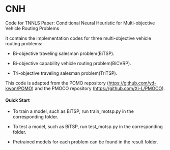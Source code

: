# CNH

Code for TNNLS Paper: Conditional Neural Heuristic for Multi-objective Vehicle Routing Problems

It contains the implementation codes for three multi-objective vehicle routing problems:

- Bi-objective traveling salesman problem(BiTSP).

- Bi-objective capability vehicle routing problem(BiCVRP).

- Tri-objective traveling salesman problem(TriTSP).

This code is adapted from the POMO repository (https://github.com/yd-kwon/POMO) and the PMOCO repository (https://github.com/Xi-L/PMOCO).

#### Quick Start

- To train a model, such as BiTSP, run train_motsp.py in the corresponding folder.

- To test a model, such as BiTSP, run test_motsp.py in the corresponding folder.

- Pretrained models for each problem can be found in the result folder.
